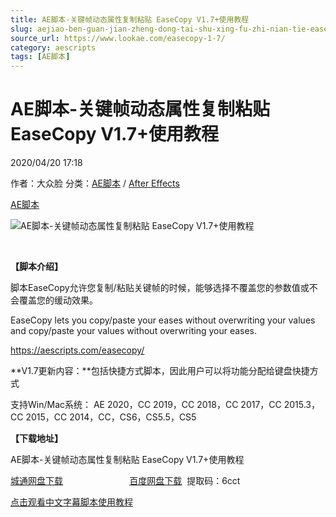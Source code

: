 ```yaml
---
title: AE脚本-关键帧动态属性复制粘贴 EaseCopy V1.7+使用教程
slug: aejiao-ben-guan-jian-zheng-dong-tai-shu-xing-fu-zhi-nian-tie-easecopy-v1-7-shi-yong-jiao-cheng
source_url: https://www.lookae.com/easecopy-1-7/
category: aescripts
tags: [AE脚本]
---
```

# AE脚本-关键帧动态属性复制粘贴 EaseCopy V1.7+使用教程

2020/04/20 17:18

作者：大众脸
分类：[AE脚本](https://www.lookae.com/after-effects/aescripts/) / [After Effects](https://www.lookae.com/after-effects/)

[AE脚本](https://www.lookae.com/tag/ae%e8%84%9a%e6%9c%ac/)

![AE脚本-关键帧动态属性复制粘贴 EaseCopy V1.7+使用教程](https://www.lookae.com/wp-content/uploads/2019/05/EaseCopy.jpg "AE脚本-关键帧动态属性复制粘贴 EaseCopy V1.7+使用教程-LookAE.com")

﻿

**【脚本介绍】**

脚本EaseCopy允许您复制/粘贴关键帧的时候，能够选择不覆盖您的参数值或不会覆盖您的缓动效果。

EaseCopy lets you copy/paste your eases without overwriting your values and copy/paste your values without overwriting your eases.

https://aescripts.com/easecopy/

**V1.7更新内容：**包括快捷方式脚本，因此用户可以将功能分配给键盘快捷方式

支持Win/Mac系统： AE 2020，CC 2019，CC 2018，CC 2017，CC 2015.3，CC 2015，CC 2014，CC，CS6，CS5.5，CS5

**【下载地址】**

AE脚本-关键帧动态属性复制粘贴 EaseCopy V1.7+使用教程

[城通网盘下载](https://72k.us/file/680462-438507989)                           [百度网盘下载](https://pan.baidu.com/s/14n2t94UE0oNFNPHJT_eUaQ)  提取码：6cct

[点击观看中文字幕脚本使用教程](https://www.lookae.com/easecopy-zh/)
